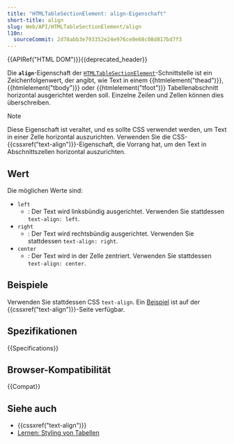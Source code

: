 ```yaml
---
title: "HTMLTableSectionElement: align-Eigenschaft"
short-title: align
slug: Web/API/HTMLTableSectionElement/align
l10n:
  sourceCommit: 2d78abb3e793352e24e976ce0e68c08d817bd7f3
---
```


{{APIRef("HTML DOM")}}{{deprecated_header}}

Die **`align`**-Eigenschaft der [`HTMLTableSectionElement`](/de/docs/Web/API/HTMLTableSectionElement)-Schnittstelle ist ein Zeichenfolgenwert, der angibt, wie Text in einem {{htmlelement("thead")}}, {{htmlelement("tbody")}} oder {{htmlelement("tfoot")}} Tabellenabschnitt horizontal ausgerichtet werden soll. Einzelne Zeilen und Zellen können dies überschreiben.

> [!NOTE]
> Diese Eigenschaft ist veraltet, und es sollte CSS verwendet werden, um Text in einer Zelle horizontal auszurichten. Verwenden Sie die CSS-{{cssxref("text-align")}}-Eigenschaft, die Vorrang hat, um den Text in Abschnittszellen horizontal auszurichten.

## Wert

Die möglichen Werte sind:

- `left`
  - : Der Text wird linksbündig ausgerichtet. Verwenden Sie stattdessen `text-align: left`.
- `right`
  - : Der Text wird rechtsbündig ausgerichtet. Verwenden Sie stattdessen `text-align: right`.
- `center`
  - : Der Text wird in der Zelle zentriert. Verwenden Sie stattdessen `text-align: center`.

## Beispiele

Verwenden Sie stattdessen CSS `text-align`. Ein [Beispiel](/de/docs/Web/CSS/Reference/Properties/text-align#table_alignment) ist auf der {{cssxref("text-align")}}-Seite verfügbar.

## Spezifikationen

{{Specifications}}

## Browser-Kompatibilität

{{Compat}}

## Siehe auch

- {{cssxref("text-align")}}
- [Lernen: Styling von Tabellen](/de/docs/Learn_web_development/Core/Styling_basics/Tables)
